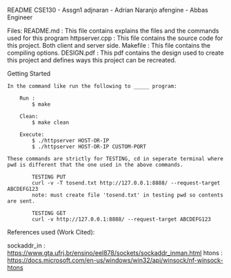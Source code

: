 README
CSE130 - Assgn1
adjnaran - Adrian Naranjo
afengine - Abbas Engineer


Files:
	README.md : This file contains explains the files and the commands used for this program 
	httpserver.cpp : This file contains the source code for this project. Both client and server side.
	Makefile : This file contains the compiling options.
	DESIGN.pdf : This pdf contains the design used to create this project and defines ways this project can be recreated. 


Getting Started

	In the command like run the following to _____ program:
		
		Run : 
			$ make 

		Clean: 
			$ make clean 

		Execute:
			$ ./httpserver HOST-OR-IP
			$ ./httpserver HOST-OR-IP CUSTOM-PORT

	These commands are strictly for TESTING, cd in seperate terminal where pwd is different that the one used in the above commands.

			TESTING PUT 
			curl -v -T tosend.txt http://127.0.0.1:8888/ --request-target ABCDEFG123
			note: must create file 'tosend.txt' in testing pwd so contents are sent. 

			TESTING GET
			curl -v http://127.0.0.1:8888/ --request-target ABCDEFG123
 


References used (Work Cited):

sockaddr_in :  https://www.gta.ufrj.br/ensino/eel878/sockets/sockaddr_inman.html
htons : https://docs.microsoft.com/en-us/windows/win32/api/winsock/nf-winsock-htons



